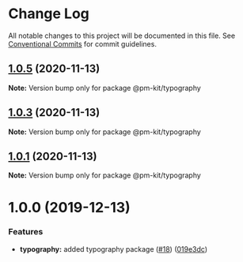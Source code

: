 # Change Log

All notable changes to this project will be documented in this file.
See [Conventional Commits](https://conventionalcommits.org) for commit guidelines.

## [1.0.5](https://github.com/telus/pm-kit/compare/@pm-kit/typography@1.0.3...@pm-kit/typography@1.0.5) (2020-11-13)

**Note:** Version bump only for package @pm-kit/typography





## [1.0.3](https://github.com/telus/pm-kit/compare/@pm-kit/typography@1.0.1...@pm-kit/typography@1.0.3) (2020-11-13)

**Note:** Version bump only for package @pm-kit/typography





## [1.0.1](https://github.com/telus/pm-kit/compare/@pm-kit/typography@1.0.0...@pm-kit/typography@1.0.1) (2020-11-13)

**Note:** Version bump only for package @pm-kit/typography





# 1.0.0 (2019-12-13)


### Features

* **typography:** added typography package ([#18](https://github.com/telus/pm-kit/issues/18)) ([019e3dc](https://github.com/telus/pm-kit/commit/019e3dcb063bb5c67949636ec8f06e1028ca3afe))
